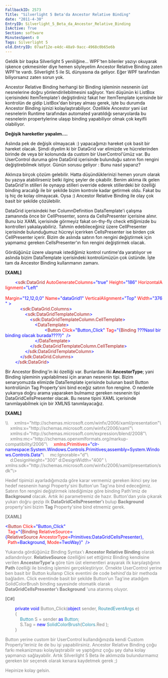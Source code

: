 ```yaml
---
FallbackID: 2573
Title: "Silverlight 5 Beta'da Ancestor Relative Binding"
date: "2011-4-30"
EntryID: Silverlight_5_Beta_da_Ancestor_Relative_Binding
IsActive: True
Section: software
MinutesSpent: 0
Tags: Silverlight 5
old.EntryID: 07aaf12e-e4dc-48a9-9acc-4968c0b65e6b
---
```

Geldik bir başka Silverlight 5 yeniliğine... WPF'ten bilenler yazıyı
okuyarak işkence çekmesinler diye hemen söyleyelim Ancestor Relative
Binding zaten WPF'te vardı. Silverlight 5 ile SL dünyasına da geliyor.
Eğer WPF tarafından biliyorsanız zaten sorun yok.

Ancestor Relative Binding herhangi bir Binding işleminin nesnenin üst
nesnelerine doğru yönlendirilebilmesini sağlıyor. Yani düşünün ki
ListBox içerisindeki ItemTemplate'i değiştirdiniz fakat her ItemTemplate
içerisinde bir kontrolün de gidip ListBox'dan birşey alması gerek, işte
bu durumda Ancestor Binding işinizi kolaylaştırabiliyor. Özellikle
Ancestor yani üst nesnelerin Runtime tarafından automated yaratıldığı
senaryolarda bu nesnelerin propertylerine ulaşıp binding yapabiliyor
olmak çok keyifli olabiliyor.

**Değişik hareketler yapalım....**

Aslında pek de değişik olmayacak :) yapacağımzı hareket çok basit bir
hareket olacak. Şimdi diyelim ki bir DataGrid var elimizde ve
hücrelerinden birinde de veya bir kolonunda da custom bir
UserControl'ümüz var. Bu UserControl duruma göre DataGrid içerisinde
bulunduğu satırın fon rengini değiştirebilmek istiyor. Günün sorusu
geliyor : Bunu nasıl yaparız?

Aklınıza birçok çözüm gelebilir. Hatta düşündüklerinizi hemen yorum
olarak bu yazıya atabilirseniz belki ilginç şeyler de çıkabilir. Benim
aklıma ilk gelen DataGrid'in stilleri ile oynayıp stilleri override
ederek stillerdeki bir özelliği binding aracalığı ile bir şekilde bizim
kontrole kadar getirmek oldu. Fakat bu iş hiç de kolay olmayacak. Oysa
:) Ancestor Relative Binding ile olay çok basit bir şekilde çözülebilir.

DataGrid içerisindeki her ColumnDefinition DataTemplate'i çalışma
zamanında önce bir CellPresenter, sonra da CellsPresenter içerisine
alınır. Bunu biz XAML içerisinde görmeyiz fakat on-thy-fly check
ettiğimizde bu kontrolleri yakalayabiliriz. Tahmin edebileceğiniz üzere
CellPresenter içerisinde bulunduğumuz hücreyi içerirken CellsPresenter
ise birden çok CellPresenter içerir. Bizim de aslında satırın fon
rengini değiştirmek için yapmamız gereken CellsPresenter'ın fon rengini
değiştirmek olacak.

Gördüğünüz üzere ulaşmak istediğimiz kontrol runtime'da yaratılıyor ve
aslında bizim DataTemplate içerisindeki kontrolümüzün çok üstünde. İşte
tam da Ancestor Binding kullanmanın zamanı.

**[XAML]**

<span style="color:#a31515;">         </span><span
style="color:blue;">\<</span><span
style="color:#a31515;">sdk</span><span style="color:blue;">:</span><span
style="color:#a31515;">DataGrid</span><span
style="color:red;"> AutoGenerateColumns</span><span
style="color:blue;">="true"</span><span
style="color:red;"> Height</span><span
style="color:blue;">="186"</span><span
style="color:red;"> HorizontalAlignment</span><span
style="color:blue;">="Left"</span><span style="color:red;"> \
                    Margin</span><span
style="color:blue;">="12,12,0,0"</span><span
style="color:red;"> Name</span><span
style="color:blue;">="dataGrid1"</span><span
style="color:red;"> VerticalAlignment</span><span
style="color:blue;">="Top"</span><span
style="color:red;"> Width</span><span
style="color:blue;">="376" \></span>\
 <span style="color:#a31515;">            </span><span
style="color:blue;">\<</span><span
style="color:#a31515;">sdk</span><span style="color:blue;">:</span><span
style="color:#a31515;">DataGrid.Columns</span><span
style="color:blue;">\></span>\
 <span style="color:#a31515;">                </span><span
style="color:blue;">\<</span><span
style="color:#a31515;">sdk</span><span style="color:blue;">:</span><span
style="color:#a31515;">DataGridTemplateColumn</span><span
style="color:blue;">\></span>\
 <span style="color:#a31515;">                    </span><span
style="color:blue;">\<</span><span
style="color:#a31515;">sdk</span><span style="color:blue;">:</span><span
style="color:#a31515;">DataGridTemplateColumn.CellTemplate</span><span
style="color:blue;">\></span>\
 <span style="color:#a31515;">                        </span><span
style="color:blue;">\<</span><span
style="color:#a31515;">DataTemplate</span><span
style="color:blue;">\></span>\
 <span style="color:blue;">                               
\<</span><span style="color:#a31515;">Button</span><span
style="color:red;"> Click</span><span
style="color:blue;">="Button\_Click"</span><span
style="color:red;"> Tag</span><span style="color:blue;">="{</span><span
style="color:#a31515;">Binding</span><span
style="color:red;"> </span><span style="color:blue;">???Nasıl bir
binding olacak burada????}"</span> <span
style="color:blue;"> /\></span>\
 <span style="color:#a31515;">                        </span><span
style="color:blue;">\</</span><span
style="color:#a31515;">DataTemplate</span><span
style="color:blue;">\></span>\
 <span style="color:#a31515;">                    </span><span
style="color:blue;">\</</span><span
style="color:#a31515;">sdk</span><span style="color:blue;">:</span><span
style="color:#a31515;">DataGridTemplateColumn.CellTemplate</span><span
style="color:blue;">\></span>\
 <span style="color:#a31515;">                </span><span
style="color:blue;">\</</span><span
style="color:#a31515;">sdk</span><span style="color:blue;">:</span><span
style="color:#a31515;">DataGridTemplateColumn</span><span
style="color:blue;">\></span>\
 <span style="color:#a31515;">            </span><span
style="color:blue;">\</</span><span
style="color:#a31515;">sdk</span><span style="color:blue;">:</span><span
style="color:#a31515;">DataGrid.Columns</span><span
style="color:blue;">\></span>\
 <span style="color:#a31515;">        </span><span
style="color:blue;">\</</span><span
style="color:#a31515;">sdk</span><span style="color:blue;">:</span><span
style="color:#a31515;">DataGrid</span><span
style="color:blue;">\></span>

Bir Ancestor Binding'in iki özelliği var. Bunlardan ilki
**AncestorType**; yani Binding işleminin yapılabilmesi için aranan
nesnenin tipi. Bizim senaryomuzda elimizde DataTemplate içerisinde
bulunan basit Button kontrolünün Tag Property'sini bind eceğiz satırın
fon rengine. O nedenle yukarıya doğru arama yaparaken bulmamız gereken
nesnenin tipi DataGridCellsPresenter olacak. Bu nesne tipini XAML
içerisinde tanımlayabilmek için bir XMLNS tanımlayacağız.

**[XAML]**

<span style="color: gray;">
\<UserControl x:Class="SilverlightApplication11.MainPage"</span>\
 <span style="color: gray">   </span><span
style="color: gray;"> xmlns="http://schemas.microsoft.com/winfx/2006/xaml/presentation"</span>\
 <span style="color: gray">   </span><span
style="color: gray;"> xmlns:x="http://schemas.microsoft.com/winfx/2006/xaml"</span>\
 <span style="color: gray">   </span><span
style="color: gray;"> xmlns:d="http://schemas.microsoft.com/expression/blend/2008"</span>\
 <span style="color: gray">   </span><span
style="color: gray;"> xmlns:mc="http://schemas.openxmlformats.org/markup-compatibility/2006"</span>\
    <span style="color:red;"> xmlns</span><span
style="color:blue;">:</span><span
style="color:red;">Primitives</span><span
style="color:blue;">="clr-namespace:System.Windows.Controls.Primitives;assembly=System.Windows.Controls.Data"</span>\
 <span style="color: gray">   </span><span
style="color: gray;"> mc:Ignorable="d"</span>\
 <span style="color: gray">   </span><span
style="color: gray;"> d:DesignHeight="300" d:DesignWidth="400" \
   
xmlns:sdk="http://schemas.microsoft.com/winfx/2006/xaml/presentation/sdk"\></span>

Hedef tipimizi ayarladığımızda göre karar vermemiz gereken ikinci şey
ise hedef nesnenin hangi Property'sini Button'un Tag'ına bind
edeceğimiz. Satırın fon rengini değiştirmek istediğimize göre binding
Path'imiz de **Background** olacak. Artık iki parametremiz de hazır.
Button'dan yola çıkarak yukarı doğru gezip ilk
**DataGridCellsPresenter'ı** bulup **Background** property'sini bizim
**Tag** Property'sine bind etmemiz gerek.

**[XAML]**

<span style="color:blue;">\<</span><span
style="color:#a31515;">Button</span><span
style="color:red;"> Click</span><span
style="color:blue;">="Button\_Click"</span> \
   <span style="color:red;">Tag</span><span
style="color:blue;">="{</span><span
style="color:#a31515;">Binding</span><span
style="color:red;"> RelativeSource</span><span
style="color:blue;">={</span><span
style="color:#a31515;">RelativeSource</span><span
style="color:red;"> AncestorType</span><span
style="color:blue;">=Primitives:DataGridCellsPresenter},</span><span
style="color:red;"> \
  Path</span><span style="color:blue;">=Background,</span><span
style="color:red;"> Mode</span><span
style="color:blue;">=TwoWay}"</span> <span
style="color:blue;"> /\></span>

Yukarıda gördüğünüz Binding Syntax'ı **Ancestor Relative Binding**
olarak adlandırılıyor. **RelativeSource** özelliğini set ettiğimiz
Binding kendisine verilen **AncestorType'a** göre tüm üst elementleri
arayarak ilk karşılaştığının **Path** özelliği ile binding işlemini
gerçekleştiriyor. Örnekte UserControl yerine ben basit bir Button
kullanıp Click eventini de code behind'da bir methoda bağladım. Click
eventinde basit bir şekilde Button'un Tag'ine atadığım SolidColorBrush
binding sayesinde otomatik olarak **DataGridCellsPresenter'ı**
**Background** 'una atanmış oluyor.

**[C\#]**

        <span style="color:blue;">private</span> <span
style="color:blue;">void</span> Button\_Click(<span
style="color:blue;">object</span> sender, <span
style="color:#2b91af;">RoutedEventArgs</span> e)\
         {\
            <span style="color:#2b91af;">Button</span> S = sender <span
style="color:blue;">as</span> <span
style="color:#2b91af;">Button</span>;\
             S.Tag = <span style="color:blue;">new</span> <span
style="color:#2b91af;">SolidColorBrush</span>(<span
style="color:#2b91af;">Colors</span>.Red );\
         }

Button yerine custom bir UserControl kullandığınızda kendi Custom
Property'leriniz ile de bu işi yapabilirsiniz. Ancestor Relative Binding
çoğu farkı mekanizması kolaylaştırabilir ve yaptığınız çoğu şey daha
kolay yapmanızı sağlayabilir. Artık Silverilght 5 Beta ile aklımızda
bulundurmamız gereken bir seçenek olarak kenara kaydetmek gerek ;)

Hepinize kolay gelsin.



